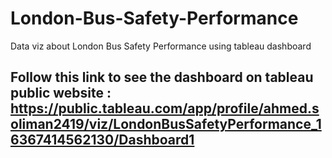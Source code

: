 # London-Bus-Safety-Performance
Data viz about London Bus Safety Performance using tableau dashboard
## Follow this link to see the dashboard on tableau public website : https://public.tableau.com/app/profile/ahmed.soliman2419/viz/LondonBusSafetyPerformance_16367414562130/Dashboard1
